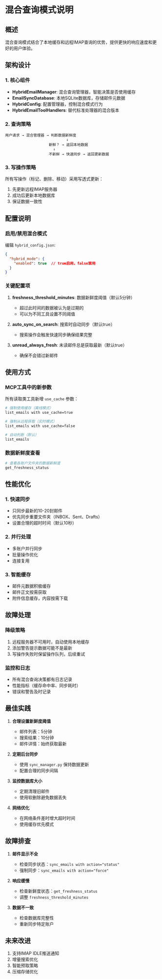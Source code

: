 # 混合查询模式说明

## 概述

混合查询模式结合了本地缓存和远程IMAP查询的优势，提供更快的响应速度和更好的用户体验。

## 架构设计

### 1. 核心组件

- **HybridEmailManager**: 混合查询管理器，智能决策是否使用缓存
- **EmailSyncDatabase**: 本地SQLite数据库，存储邮件元数据
- **HybridConfig**: 配置管理器，控制混合模式行为
- **HybridEmailToolHandlers**: 替代标准处理器的混合版本

### 2. 查询策略

```
用户请求 → 混合管理器 → 判断数据新鲜度
                            ↓
                    新鲜？ → 返回本地数据
                      ↓
                    不新鲜 → 快速同步 → 返回更新数据
```

### 3. 写操作策略

所有写操作（标记、删除、移动）采用写透式更新：
1. 先更新远程IMAP服务器
2. 成功后更新本地数据库
3. 保证数据一致性

## 配置说明

### 启用/禁用混合模式

编辑 `hybrid_config.json`:

```json
{
  "hybrid_mode": {
    "enabled": true  // true启用，false禁用
  }
}
```

### 关键配置项

1. **freshness_threshold_minutes**: 数据新鲜度阈值（默认5分钟）
   - 超过此时间的数据被认为是过期的
   - 可以为不同工具设置不同阈值

2. **auto_sync_on_search**: 搜索时自动同步（默认true）
   - 搜索操作会触发快速同步确保结果完整

3. **unread_always_fresh**: 未读邮件总是获取最新（默认true）
   - 确保不会错过新邮件

## 使用方式

### MCP工具中的新参数

所有读取类工具新增 `use_cache` 参数：

```bash
# 强制使用缓存（离线模式）
list_emails with use_cache=true

# 强制从远程获取（实时模式）
list_emails with use_cache=false

# 自动判断（默认）
list_emails
```

### 数据新鲜度查看

```bash
# 查看各账户文件夹的数据新鲜度
get_freshness_status
```

## 性能优化

### 1. 快速同步

- 只同步最新的10-20封邮件
- 优先同步重要文件夹（INBOX、Sent、Drafts）
- 设置合理的超时时间（默认10秒）

### 2. 并行处理

- 多账户并行同步
- 批量操作优化
- 连接复用

### 3. 智能缓存

- 邮件元数据积极缓存
- 邮件正文按需获取
- 附件信息缓存，内容按需下载

## 故障处理

### 降级策略

1. 远程服务器不可用时，自动使用本地缓存
2. 添加警告提示数据可能不是最新
3. 写操作失败时保留操作队列，后续重试

### 监控和日志

- 所有混合查询决策都有日志记录
- 性能指标（缓存命中率、同步耗时）
- 错误和警告及时记录

## 最佳实践

1. **合理设置新鲜度阈值**
   - 邮件列表：5分钟
   - 搜索结果：10分钟
   - 邮件详情：始终获取最新

2. **定期后台同步**
   - 使用 `sync_manager.py` 保持数据更新
   - 配置合理的同步间隔

3. **监控数据库大小**
   - 定期清理旧邮件
   - 使用软删除避免数据丢失

4. **网络优化**
   - 在网络条件差时增大超时时间
   - 使用缓存优先模式

## 故障排查

1. **邮件显示不全**
   - 检查同步状态：`sync_emails with action="status"`
   - 强制同步：`sync_emails with action="force"`

2. **响应缓慢**
   - 检查新鲜度状态：`get_freshness_status`
   - 调整 `freshness_threshold_minutes`

3. **数据不一致**
   - 检查数据库完整性
   - 重新同步特定账户

## 未来改进

1. 支持IMAP IDLE推送通知
2. 增量搜索优化
3. 智能预取策略
4. 压缩存储优化